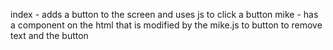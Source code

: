 index - adds a button to the screen and uses js to click a button
mike - has a component on the html that is modified by the mike.js to button to remove text and the button
